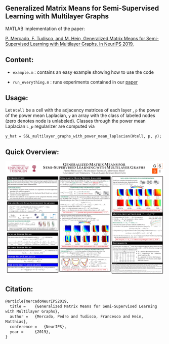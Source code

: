 ## Generalized Matrix Means for Semi-Supervised Learning with Multilayer Graphs

MATLAB implementation of the paper:

[P. Mercado, F. Tudisco, and M. Hein, Generalized Matrix Means for Semi-Supervised Learning with Multilayer Graphs. In NeurIPS 2019.](https://github.com/melopeo/PM_SSL/blob/master/PaperAndPoster/paper_Short.pdf)

## Content:
- `example.m` : contains an easy example showing how to use the code

- `run_everything.m` : runs experiments contained in our [paper](https://github.com/melopeo/PM_SSL/blob/master/PaperAndPoster/paper_Short.pdf)
 
## Usage:
Let `Wcell` be a cell with the adjacency matrices of each layer , `p` the power of the power mean Laplacian, `y` an array with the class of labeled nodes (zero denotes node is unlabeled). Classes through the power mean Laplacian `L_p` regularizer are computed via
```
y_hat = SSL_multilayer_graphs_with_power_mean_laplacian(Wcell, p, y);
```

## Quick Overview:
![](https://github.com/melopeo/PM_SSL/blob/master/PaperAndPoster/poster.jpg)

## Citation:
```
@article{mercadoNeurIPS2019,
  title = 	 {Generalized Matrix Means for Semi-Supervised Learning with Multilayer Graphs},
  author = 	 {Mercado, Pedro and Tudisco, Francesco and Hein, Matthias},
  conference = 	 {NeurIPS},
  year = 	 {2019},
}

```
